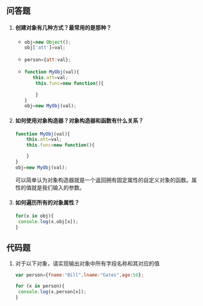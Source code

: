 ## 问答题

1. #### 创建对象有几种方式？最常用的是那种？

   - ```javascript
     obj=new Object();
     obj['att']=val;
     ```

   - ```javascript
     person={att:val};
     ```

   - ```javascript
     function MyObj(val){
     	this.att=val;
         this.func=new function(){
             
         }
     }
     obj=new MyObj(val);
     ```

2. #### 如何使用对象构造器？对象构造器和函数有什么关系？

   ```javascript
   function MyObj(val){
       this.att=val;
       this.func=new function(){
   
       }
   }
   obj=new MyObj(val);
   ```

   可以简单认为对象构造器就是一个返回拥有固定属性的自定义对象的函数。属性的值就是我们输入的参数。

3. #### 如何遍历所有的对象属性？

   ```javascript
   for(x in obj){
   	console.log(x,obj[x]);
   }
   ```

## 代码题

1. 对于以下对象，请实现输出对象中所有字段名称和其对应的值

   ```javascript
   var person={fname:"Bill",lname:"Gates",age:56};
   ```

   ```javascript
   for (x in person){
   	console.log(x,person[x]);
   }
   ```

   